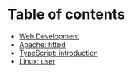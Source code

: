 # Table of contents

* [Web Development](README.md)
* [Apache: httpd](Apache/httpd.md)
* [TypeScript: introduction](TypeScript/introduction.md)
* [Linux: user](Linux/user.md)
